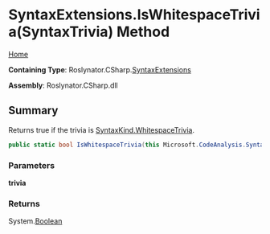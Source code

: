 # SyntaxExtensions\.IsWhitespaceTrivia\(SyntaxTrivia\) Method

[Home](../../../../README.md)

**Containing Type**: Roslynator\.CSharp\.[SyntaxExtensions](../README.md)

**Assembly**: Roslynator\.CSharp\.dll

## Summary

Returns true if the trivia is [SyntaxKind.WhitespaceTrivia](https://docs.microsoft.com/en-us/dotnet/api/microsoft.codeanalysis.csharp.syntaxkind.whitespacetrivia)\.

```csharp
public static bool IsWhitespaceTrivia(this Microsoft.CodeAnalysis.SyntaxTrivia trivia)
```

### Parameters

**trivia**

### Returns

System\.[Boolean](https://docs.microsoft.com/en-us/dotnet/api/system.boolean)

